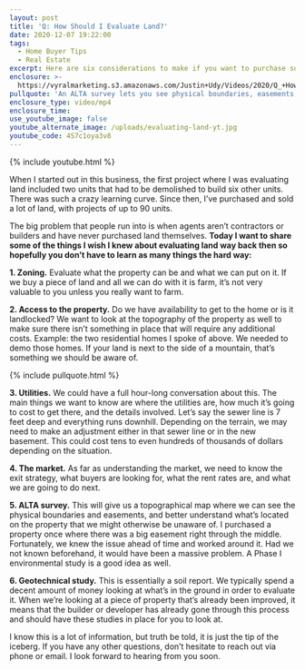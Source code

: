 ```yaml
---
layout: post
title: 'Q: How Should I Evaluate Land?'
date: 2020-12-07 19:22:00
tags:
  - Home Buyer Tips
  - Real Estate
excerpt: Here are six considerations to make if you want to purchase some land.
enclosure: >-
  https://vyralmarketing.s3.amazonaws.com/Justin+Udy/Videos/2020/Q_+How+Should+I+Evaluate+Land_.mp4
pullquote: 'An ALTA survey lets you see physical boundaries, easements, and more.'
enclosure_type: video/mp4
enclosure_time:
use_youtube_image: false
youtube_alternate_image: /uploads/evaluating-land-yt.jpg
youtube_code: 4S7c1oya3v8
---
```


{% include youtube.html %}

When I started out in this business, the first project where I was evaluating land included two units that had to be demolished to build six other units. There was such a crazy learning curve. Since then, I’ve purchased and sold a lot of land, with projects of up to 90 units.

The big problem that people run into is when agents aren’t contractors or builders and have never purchased land themselves. **Today I want to share some of the things I wish I knew about evaluating land way back then so hopefully you don’t have to learn as many things the hard way:**

**1\. Zoning.** Evaluate what the property can be and what we can put on it. If we buy a piece of land and all we can do with it is farm, it’s not very valuable to you unless you really want to farm.

**2\. Access to the property.** Do we have availability to get to the home or is it landlocked? We want to look at the topography of the property as well to make sure there isn’t something in place that will require any additional costs. Example: the two residential homes I spoke of above. We needed to demo those homes. If your land is next to the side of a mountain, that’s something we should be aware of.

{% include pullquote.html %}

**3\. Utilities.** We could have a full hour-long conversation about this. The main things we want to know are where the utilities are, how much it’s going to cost to get there, and the details involved. Let’s say the sewer line is 7 feet deep and everything runs downhill. Depending on the terrain, we may need to make an adjustment either in that sewer line or in the new basement. This could cost tens to even hundreds of thousands of dollars depending on the situation.&nbsp;

**4\. The market.** As far as understanding the market, we need to know the exit strategy, what buyers are looking for, what the rent rates are, and what we are going to do next.

**5\. ALTA survey.** This will give us a topographical map where we can see the physical boundaries and easements, and better understand what’s located on the property that we might otherwise be unaware of. I purchased a property once where there was a big easement right through the middle. Fortunately, we knew the issue ahead of time and worked around it. Had we not known beforehand, it would have been a massive problem. A Phase I environmental study is a good idea as well.

**6\. Geotechnical study.** This is essentially a soil report. We typically spend a decent amount of money looking at what’s in the ground in order to evaluate it. When we’re looking at a piece of property that’s already been improved, it means that the builder or developer has already gone through this process and should have these studies in place for you to look at.

I know this is a lot of information, but truth be told, it is just the tip of the iceberg. If you have any other questions, don’t hesitate to reach out via phone or email. I look forward to hearing from you soon.